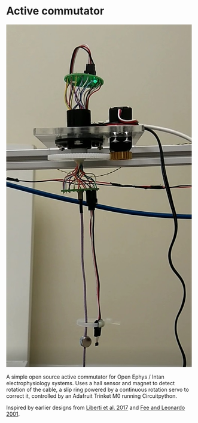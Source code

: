 # Active commutator

![demo_vid](photos/photo.jpg)



A simple open source active commutator for Open Ephys / Intan electrophysiology systems.  Uses a hall sensor and magnet to detect rotation of the cable,  a slip ring powered by a continuous rotation servo to correct it, controlled by an Adafruit Trinket M0  running Circuitpython. 

Inspired by earlier designs from [Liberti et al. 2017](https://iopscience.iop.org/article/10.1088/1741-2552/aa6806/meta) and [Fee and Leonardo 2001](https://www.sciencedirect.com/science/article/pii/S0165027001004265).
